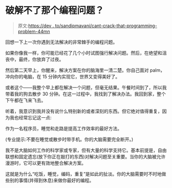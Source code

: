 # 破解不了那个编程问题？

> 原文:[https://dev . to/sandipmavani/cant-crack-that-programming-problem-44mn](https://dev.to/sandipmavani/cant-crack-that-programming-problem--44mn)

回想一下上一次你遇到无法解决的非常棘手的编程问题。

如果你像我一样，你可能已经花了几个小时试图强行解决问题。然后，在绝望和沮丧中，最终，你放弃了过夜。

然后第二天早上，你醒来，解决方案在你的脑海里一清二楚。你自己面对 palm，冲向你的电脑，在 15 分钟内实现它，世界又变得美好了。

或者这个——我整个早上都在解决一个问题，但毫无结果。午餐时间到了，所以我带着我的狗去散步 30 分钟。在这一过程中，我找到了解决办法。我回到家，整个下午都在飞来飞去。

听着，我意识到我并没有说什么特别新的或者深刻的东西。但它绝对值得重复，因为我也经常忘记这一点:

作为一名程序员，睡觉和走路是提高工作效率的最好方法。

(专业提示:不要在睡觉或散步时带手机。你的大脑需要完全断开。)

我不是大脑如何工作的科学家或专家，但有大量的科学支持它。基本前提是，自由联想和固定遗忘(放下你正在敲打的东西)对解决问题至关重要。当你的大脑被允许漫游时，它可以更有效地整合解决方案。

这就是为什么“吃饭，睡觉，编码，重复”是如此的扯淡。你的大脑需要时不时地做些别的事情(并得到休息)来做你最好的编程。